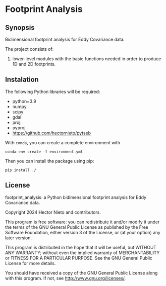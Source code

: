 # Footprint Analysis

## Synopsis
Bidimensional footprint analysis for Eddy Covariance data.

The project consists of: 

1. lower-level modules with the basic functions needed in order to produce 1D and 2D footprints.

## Instalation
The following Python libraries will be required:

  - python=3.9
  - numpy
  - scipy
  - gdal
  - proj
  - pyproj
  - https://github.com/hectornieto/pytseb

With `conda`, you can create a complete environment with
```
conda env create -f environment.yml
```

Then you can install the package using pip:

```
pip install ./
```

## License
footprint_analysis: a Python bidimensional footprint analysis for Eddy Covariance data.

Copyright 2024 Hector Nieto and contributors.

This program is free software: you can redistribute it and/or modify it under the terms of the GNU General Public License as published by the Free Software Foundation, either version 3 of the License, or (at your option) any later version.

This program is distributed in the hope that it will be useful, but WITHOUT ANY WARRANTY; without even the implied warranty of MERCHANTABILITY or FITNESS FOR A PARTICULAR PURPOSE. See the GNU General Public License for more details.

You should have received a copy of the GNU General Public License along with this program. If not, see http://www.gnu.org/licenses/.
